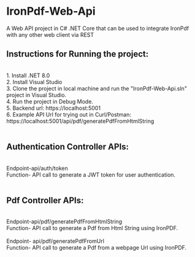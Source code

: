 # IronPdf-Web-Api
A Web API project in C# .NET Core that can be used to integrate IronPdf with any other web client via REST
<br>
<h2>Instructions for Running the project:</h2><br>
1. Install .NET 8.0<br>
2. Install Visual Studio<br>
3. Clone the project in local machine and run the "IronPdf-Web-Api.sln" project in Visual Studio.<br>
4. Run the project in Debug Mode.<br>
5. Backend url: https://localhost:5001<br>
6. Example API Url for trying out in Curl/Postman: https://localhost:5001/api/pdf/generatePdfFromHtmlString<br>
<br>
<h2>Authentication Controller APIs: </h2> 
<br>
Endpoint-api/auth/token
<br>
Function- API call to generate a JWT token for user authentication.
<br>
<br>
<h2>Pdf Controller APIs:</h2>
<br>
Endpoint-api/pdf/generatePdfFromHtmlString
<br>
Function- API call to generate a Pdf from Html String using IronPDF.
<br>
<br>
Endpoint- api/pdf/generatePdfFromUrl
<br>
Function- API call to generate a Pdf from a webpage Url using IronPDF.
